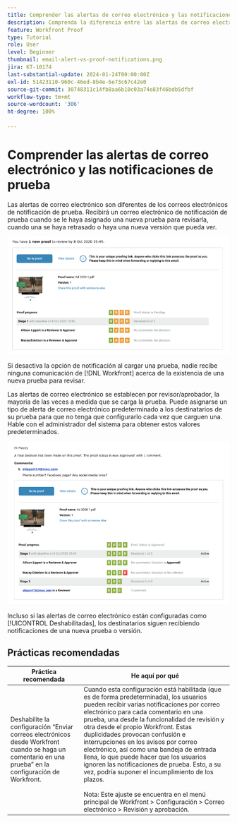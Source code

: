 ```yaml
---
title: Comprender las alertas de correo electrónico y las notificaciones de prueba
description: Comprenda la diferencia entre las alertas de correo electrónico y las notificaciones de prueba en  [!DNL  Workfront].
feature: Workfront Proof
type: Tutorial
role: User
level: Beginner
thumbnail: email-alert-vs-proof-notifications.png
jira: KT-10174
last-substantial-update: 2024-01-24T00:00:00Z
exl-id: 51423110-960c-46ed-8b4e-6e73c67c42e0
source-git-commit: 30748311c14fb8aa6b10c03a74e83f46bdb5dfbf
workflow-type: tm+mt
source-wordcount: '306'
ht-degree: 100%

---
```


# Comprender las alertas de correo electrónico y las notificaciones de prueba

Las alertas de correo electrónico son diferentes de los correos electrónicos de notificación de prueba. Recibirá un correo electrónico de notificación de prueba cuando se le haya asignado una nueva prueba para revisarla, cuando una se haya retrasado o haya una nueva versión que pueda ver.

![Una imagen de un correo electrónico de notificación de prueba que indica que hay una nueva prueba que revisar.](assets/email-alert-1.png)

Si desactiva la opción de notificación al cargar una prueba, nadie recibe ninguna comunicación de [!DNL Workfront] acerca de la existencia de una nueva prueba para revisar.

Las alertas de correo electrónico se establecen por revisor/aprobador, la mayoría de las veces a medida que se carga la prueba. Puede asignarse un tipo de alerta de correo electrónico predeterminado a los destinatarios de su prueba para que no tenga que configurarlo cada vez que carguen una. Hable con el administrador del sistema para obtener estos valores predeterminados.

![Una imagen de una alerta por correo electrónico que indica que se ha tomado una decisión sobre la prueba y que hay un comentario que revisar.](assets/email-alert-2.png)

Incluso si las alertas de correo electrónico están configuradas como [!UICONTROL Deshabilitadas], los destinatarios siguen recibiendo notificaciones de una nueva prueba o versión.

## Prácticas recomendadas

| Práctica recomendada | He aquí por qué |
|---|---|
| Deshabilite la configuración “Enviar correos electrónicos desde Workfront cuando se haga un comentario en una prueba” en la configuración de Workfront. | Cuando esta configuración está habilitada (que es de forma predeterminada), los usuarios pueden recibir varias notificaciones por correo electrónico para cada comentario en una prueba, una desde la funcionalidad de revisión y otra desde el propio Workfront. Estas duplicidades provocan confusión e interrupciones en los avisos por correo electrónico, así como una bandeja de entrada llena, lo que puede hacer que los usuarios ignoren las notificaciones de prueba. Esto, a su vez, podría suponer el incumplimiento de los plazos.<br> <br>Nota: Este ajuste se encuentra en el menú principal de Workfront > Configuración > Correo electrónico > Revisión y aprobación. |


